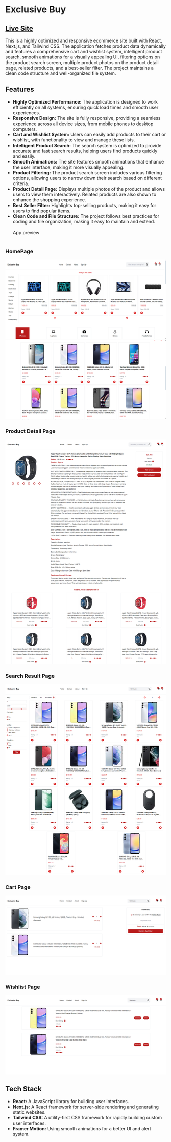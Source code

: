 # Exclusive Buy
## [Live Site](https://exclusive-buy.vercel.app)
This is a highly optimized and responsive ecommerce site built with React, Next.js, and Tailwind CSS. The application fetches product data dynamically and features a comprehensive cart and wishlist system, intelligent product search, smooth animations for a visually appealing UI, filtering options on the product search screen, multiple product photos on the product detail page, related products, and a best-seller filter. The project maintains a clean code structure and well-organized file system.

## Features<br>

- **Highly Optimized Performance:** The application is designed to work efficiently on all systems, ensuring quick load times and smooth user experiences.
- **Responsive Design:** The site is fully responsive, providing a seamless experience across all device sizes, from mobile phones to desktop computers.
- **Cart and Wishlist System:** Users can easily add products to their cart or wishlist, with functionality to view and manage these lists.
- **Intelligent Product Search:** The search system is optimized to provide accurate and fast search results, helping users find products quickly and easily.
- **Smooth Animations:** The site features smooth animations that enhance the user interface, making it more visually appealing.
- **Product Filtering:** The product search screen includes various filtering options, allowing users to narrow down their search based on different criteria.
- **Product Detail Page:** Displays multiple photos of the product and allows users to view them interactively. Related products are also shown to enhance the shopping experience.
- **Best Seller Filter:** Highlights top-selling products, making it easy for users to find popular items.
- **Clean Code and File Structure:** The project follows best practices for coding and file organization, making it easy to maintain and extend.
<br><br>
App preview
<br><br>
<h3>HomePage</h3>
<img src="exclusive-buy/assets/readmess1.png">
<img src="exclusive-buy/assets/readmess2.png">
<h3>Product Detail Page</h3>
<img src="exclusive-buy/assets/readmess3.png">
<h3>Search Result Page</h3>
<img src="exclusive-buy/assets/readmess4.png">
<h3>Cart Page</h3>
<img src="exclusive-buy/assets/readmess5.png">
<h3>Wishlist Page</h3>
<img src="exclusive-buy/assets/readmess6.png">

## Tech Stack<br>

- **React:** A JavaScript library for building user interfaces.
- **Next.js:** A React framework for server-side rendering and generating static websites.
- **Tailwind CSS:** A utility-first CSS framework for rapidly building custom user interfaces.
- **Framer Motion:** Using smooth animations for a better UI and alert system.

